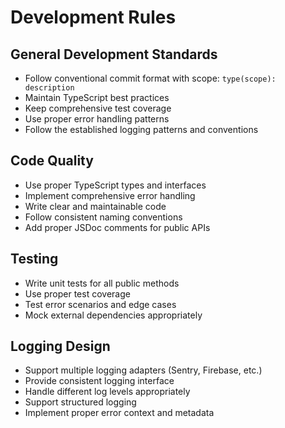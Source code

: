 # Development Rules

## General Development Standards
- Follow conventional commit format with scope: `type(scope): description`
- Maintain TypeScript best practices
- Keep comprehensive test coverage
- Use proper error handling patterns
- Follow the established logging patterns and conventions

## Code Quality
- Use proper TypeScript types and interfaces
- Implement comprehensive error handling
- Write clear and maintainable code
- Follow consistent naming conventions
- Add proper JSDoc comments for public APIs

## Testing
- Write unit tests for all public methods
- Use proper test coverage
- Test error scenarios and edge cases
- Mock external dependencies appropriately

## Logging Design
- Support multiple logging adapters (Sentry, Firebase, etc.)
- Provide consistent logging interface
- Handle different log levels appropriately
- Support structured logging
- Implement proper error context and metadata
